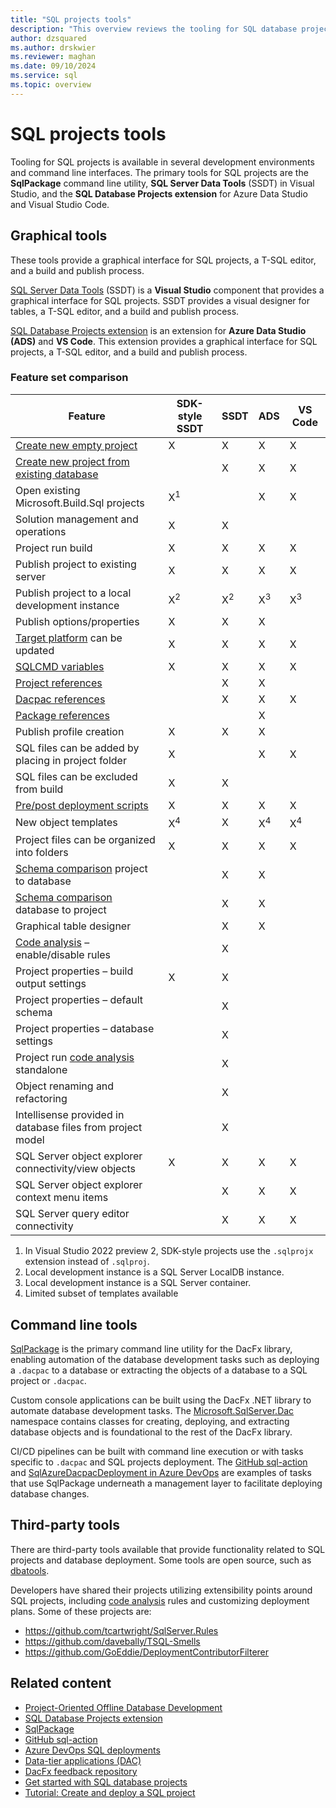 ```yaml
---
title: "SQL projects tools"
description: "This overview reviews the tooling for SQL database projects."
author: dzsquared
ms.author: drskwier
ms.reviewer: maghan
ms.date: 09/10/2024
ms.service: sql
ms.topic: overview
---
```


# SQL projects tools

Tooling for SQL projects is available in several development environments and command line interfaces. The primary tools for SQL projects are the **SqlPackage** command line utility, **SQL Server Data Tools** (SSDT) in Visual Studio, and the **SQL Database Projects extension** for Azure Data Studio and Visual Studio Code. 

## Graphical tools

These tools provide a graphical interface for SQL projects, a T-SQL editor, and a build and publish process.

[SQL Server Data Tools](../../ssdt/sql-server-data-tools.md) (SSDT) is a **Visual Studio** component that provides a graphical interface for SQL projects. SSDT provides a visual designer for tables, a T-SQL editor, and a build and publish process.

[SQL Database Projects extension](https://aka.ms/azuredatastudio-sqlprojects) is an extension for **Azure Data Studio (ADS)** and **VS Code**. This extension provides a graphical interface for SQL projects, a T-SQL editor, and a build and publish process.

### Feature set comparison

| Feature | SDK-style SSDT | SSDT | ADS | VS Code |
| --- | --- | --- | --- | --- |
| [Create new empty project](get-started.md) | X | X | X | X |
| [Create new project from existing database](tutorials/start-from-existing-database.md) |  | X | X | X |
| Open existing Microsoft.Build.Sql projects | X<sup>1</sup> |  | X | X |
| Solution management and operations | X | X |  |  |
| Project run build | X | X | X | X |
| Publish project to existing server | X | X | X | X |
| Publish project to a local development instance | X<sup>2</sup> | X<sup>2</sup> | X<sup>3</sup> | X<sup>3</sup> |
| Publish options/properties | X | X | X |  |
| [Target platform](concepts/target-platform.md) can be updated | X | X | X | X |
| [SQLCMD variables](concepts/sqlcmd-variables.md) | X | X | X | X |
| [Project references](concepts/database-references.md) |  | X | X |  |
| [Dacpac references](concepts/database-references.md) |  | X | X | X |
| [Package references](concepts/package-references.md) |  |  | X |  |
| Publish profile creation | X | X | X |  |
| SQL files can be added by placing in project folder | X |  | X | X |
| SQL files can be excluded from build | X | X |  |  |
| [Pre/post deployment scripts](concepts/pre-post-deployment-scripts.md) | X | X | X | X |
| New object templates | X<sup>4</sup> | X | X<sup>4</sup> | X<sup>4</sup> |
| Project files can be organized into folders | X | X | X | X |
| [Schema comparison](concepts/schema-comparison.md) project to database |  | X | X |  |
| [Schema comparison](concepts/schema-comparison.md) database to project |  | X | X |  |
| Graphical table designer |  | X | X |  |
| [Code analysis](concepts/sql-code-analysis/sql-code-analysis.md) – enable/disable rules |  | X |  |  |
| Project properties – build output settings | X | X |  |  |
| Project properties – default schema |  | X |  |  |
| Project properties – database settings |  | X |  |  |
| Project run [code analysis](concepts/sql-code-analysis/sql-code-analysis.md) standalone |  | X |  |  |
| Object renaming and refactoring |  | X |  |  |
| Intellisense provided in database files from project model |  | X |  |  |
| SQL Server object explorer connectivity/view objects | X | X | X | X |
| SQL Server object explorer context menu items |  | X | X | X |
| SQL Server query editor connectivity |  | X | X | X |

1. In Visual Studio 2022 preview 2, SDK-style projects use the `.sqlprojx` extension instead of `.sqlproj`.
2. Local development instance is a SQL Server LocalDB instance.
3. Local development instance is a SQL Server container.
4. Limited subset of templates available

## Command line tools

[SqlPackage](../sqlpackage/sqlpackage.md) is the primary command line utility for the DacFx library, enabling automation of the database development tasks such as deploying a `.dacpac` to a database or extracting the objects of a database to a SQL project or `.dacpac`.

Custom console applications can be built using the DacFx .NET library to automate database development tasks. The [Microsoft.SqlServer.Dac](/dotnet/api/microsoft.sqlserver.dac) namespace contains classes for creating, deploying, and extracting database objects and is foundational to the rest of the DacFx library.

CI/CD pipelines can be built with command line execution or with tasks specific to `.dacpac` and SQL projects deployment. The [GitHub sql-action](https://github.com/azure/sql-action) and [SqlAzureDacpacDeployment in Azure DevOps](/azure/devops/pipelines/tasks/reference/sql-azure-dacpac-deployment-v1) are examples of tasks that use SqlPackage underneath a management layer to facilitate deploying database changes.

## Third-party tools

There are third-party tools available that provide functionality related to SQL projects and database deployment. Some tools are open source, such as [dbatools](https://docs.dbatools.io/Publish-DbaDacPackage.html).

Developers have shared their projects utilizing extensibility points around SQL projects, including [code analysis](concepts/sql-code-analysis/sql-code-analysis.md) rules and customizing deployment plans. Some of these projects are:

- https://github.com/tcartwright/SqlServer.Rules
- https://github.com/davebally/TSQL-Smells
- https://github.com/GoEddie/DeploymentContributorFilterer

## Related content

- [Project-Oriented Offline Database Development](../../ssdt/project-oriented-offline-database-development.md)
- [SQL Database Projects extension](/azure-data-studio/extensions/sql-database-project-extension)
- [SqlPackage](../sqlpackage/sqlpackage.md)
- [GitHub sql-action](https://github.com/azure/sql-action)
- [Azure DevOps SQL deployments](/azure/devops/pipelines/targets/azure-sqldb)
- [Data-tier applications (DAC)](../../relational-databases/data-tier-applications/data-tier-applications.md)
- [DacFx feedback repository](https://github.com/microsoft/dacfx)
- [Get started with SQL database projects](get-started.md)
- [Tutorial: Create and deploy a SQL project](tutorials/create-deploy-sql-project.md)
